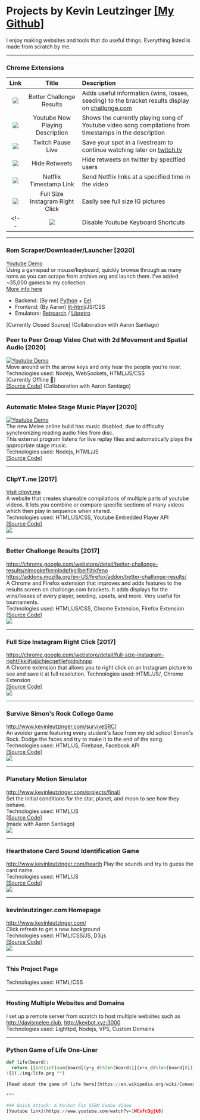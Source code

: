 # Projects by Kevin Leutzinger [[My Github]](https://github.com/kleutzinger/)  
I enjoy making websites and tools that do useful things. Everything listed is made from scratch by me.
***  

### Chrome Extensions

| **Link**        | **Title**           |  **Description** |
| :-------------: |:----------------------:| :-----|
| <a href="https://chrome.google.com/webstore/detail/better-challonge-results/nlmopkefkemlpdpfkgllbeifljhkfeno"><img class="icon" src="./img/crx6.png"></img></a>      | Better Challonge Results       | Adds useful information (wins, losses, seeding) to the bracket results display on [challonge.com](http://challonge.com)  |
| <a href="https://chrome.google.com/webstore/detail/youtube-now-playing-descr/cclaiidhllljekopicenflhhkdkckkbl"><img class="icon" src="./img/crx1.png"></img></a>| Youtube Now Playing Description | Shows the currently playing song of Youtube video song compilations from timestamps in the description |
| <a href="https://chrome.google.com/webstore/detail/twitch-pause-resume-live/bfgebolngkajgakbhhfdhgdldmjmiebe"><img class="icon" src="./img/twitch.png"></img></a>      | Twitch Pause Live       | Save your spot in a livestream to continue watching later on [twitch.tv](http://twitch.tv)  |
| <a href="https://chrome.google.com/webstore/detail/hide-retweets/iehhaigbokpilpilegajanpckfgbegdm"><img class="icon" src="./img/crx2.png"></img></a>| Hide Retweets       |   Hide retweets on twitter by specified users |
| <a href="https://chrome.google.com/webstore/detail/netflix-timestamp-link/nfamdnmnodndjpnfnlebmconoildihib"><img class="icon" src="./img/crx3.png"></img></a>      | Netflix Timestamp Link        | Send Netflix links at a specified time in the video   |
| <a href="https://github.com/kleutzinger/instagram-fullsize"><img class="icon" src="./img/crx5.png"></img></a>      | Full Size Instagram Right Click       | Easily see full size IG pictures  |  
<!-- | <a href="https://chrome.google.com/webstore/detail/youtube-disable-keyboard/aahkpmpmpjbmjaanknmnamdbodbgdape"><img class="icon" src="./img/crx4.png"></img></a>      | Disable Youtube Keyboard Shortcuts        | Prevents keyboard controls on videos   | -->

***  

### Rom Scraper/Downloader/Launcher [2020]  
[Youtube Demo]()  
Using a gamepad or mouse/keyboard, quickly browse through as many roms as you can scrape from archive.org and launch them.
I've added ~35,000 games to my collection.  
[More info here](https://kevbot.xyz/download/well-help.html)  
  - Backend: (By me) [Python](https://www.python.org/downloads/) + [Eel](https://github.com/samuelhwilliams/Eel)  
  - Frontend:  (By Aaron)  [lit-html](https://lit-html.polymer-project.org/)/JS/CSS  
  - Emulators: [Retroarch](https://www.retroarch.com/) / [Libretro](https://www.libretro.com/)  

[Currently Closed Source] (Collaboration with Aaron Santiago)  
<!-- [[Source Code]](https://github.com/kleutzinger/clipyt.me)   -->

### Peer to Peer Group Video Chat with 2d Movement and Spatial Audio [2020]  
[![Youtube Demo](http://img.youtube.com/vi/o3WlqJb2VDQ/0.jpg)](https://www.youtube.com/watch?v=o3WlqJb2VDQ "Youtube Demo")  
Move around with the arrow keys and only hear the people you're near.  
Technologies used: Nodejs, WebSockets, HTML/JS/CSS  
[Currently Offline 🙁]  
[[Source Code]](https://github.com/kleutzinger/the-lounge/) (Collaboration with Aaron Santiago)  

***  

### Automatic Melee Stage Music Player [2020]  
[![Youtube Demo](http://img.youtube.com/vi/l6pDUrRTPew/0.jpg)](https://www.youtube.com/watch?v=l6pDUrRTPew "Youtube Demo")  
The new Melee online build has music disabled, due to difficulty synchronizing reading audio files from disc.  
This external program listens for live replay files and automatically plays the appropriate stage music.  
Technologies used: Nodejs, HTML/JS  
[[Source Code]](https://github.com/kleutzinger/clipyt.me)  
<!-- ![](./img/yt2.png "")   -->

***  

### ClipYT.me [2017]  
[Visit clipyt.me](http://clipyt.me/#VQBbHzypBro+71+79+VQBbHzypBro+140+146+pZwvLFhYUL0+129+133+hGY44DIQb-A+81+92+MdcuaeYV9oM+164+177+IydCCUfPDLE+11+34+Interesting_Videos)  
A website that creates shareable compilations of multiple parts of youtube videos. It lets you combine or compare specific sections of many videos which then play in sequence when shared.  
Technologies used: HTML/JS/CSS, Youtube Embedded Player API  
[[Source Code]](https://github.com/kleutzinger/clipyt.me)  
![](./img/yt2.png "")  

***  

### Better Challonge Results  [2017]
https://chrome.google.com/webstore/detail/better-challonge-results/nlmopkefkemlpdpfkgllbeifljhkfeno  
https://addons.mozilla.org/en-US/firefox/addon/better-challonge-results/  
A Chrome and Firefox extension that improves and adds features to the results screen on challonge.com brackets. It adds displays for the wins/losses of every player, seeding, upsets, and more. Very useful for tournaments.  
Technologies used: HTML/JS/CSS, Chrome Extension, Firefox Extension    
[[Source Code]](https://github.com/kleutzinger/better-challonge)  
![](./img/challonge.png "")  

***  

### Full Size Instagram Right Click  [2017]
https://chrome.google.com/webstore/detail/full-size-instagram-right/lkkiifjajjichjecgefjlefgidpihnpp  
A Chrome extension that allows you to right click on an Instagram picture to see and save it at full resolution.
Technologies used: HTML/JS/, Chrome Extension  
[[Source Code]](https://github.com/kleutzinger/instagram-fullsize)  
![](./img/insta.png "")  

***  

### Survive Simon's Rock College Game  
http://www.kevinleutzinger.com/surviveSRC/  
An avoider game featuring every student's face from my old school Simon's Rock. Dodge the faces and try to make it to the end of the song.  
Technologies used: HTML/JS, Firebase, Facebook API  
[[Source Code]](https://github.com/kleutzinger/kleutzinger.github.io/tree/master/surviveSRC)  
![](./img/src.png "")

***

### Planetary Motion Simulator  
http://www.kevinleutzinger.com/projects/final/  
Set the initial conditions for the star, planet, and moon to see how they behave.  
Technologies used: HTML/JS  
[[Source Code]](https://github.com/kleutzinger/kleutzinger.github.io/tree/master/projects/final)  
(made with Aaron Santiago)  
![](./img/planet.png "")  

***

### Hearthstone Card Sound Identification Game  
http://www.kevinleutzinger.com/hearth
Play the sounds and try to guess the card name.  
Technologies used: HTML/JS  
[[Source Code]](https://github.com/kleutzinger/kleutzinger.github.io/tree/master/hearth)  
![](./img/hs.png "")  

***

### kevinleutzinger.com Homepage  
http://www.kevinleutzinger.com/  
Click refresh to get a new background.  
Technologies used: HTML/CSS/JS, D3.js  
[[Source Code]](https://github.com/kleutzinger/kleutzinger.github.io/blob/master/index.html)  
![](./img/kevinleutzinger.png "")  

***

### This Project Page  
Technologies used: HTML/CSS  

***

### Hosting Multiple Websites and Domains  
I set up a remote server from scratch to host multiple websites such as http://davismelee.club, http://kevbot.xyz:3000  
Technologies used: Lighttpd, Nodejs, VPS, Custom Domains

***

### Python Game of Life One-Liner
```python
def life(board):
  return [[int(int(sum(board[(y+y_d)%len(board)][(x+x_d)%len(board[0])] for y_d in range(-1,2) for x_d in range(-1,2)))+val*9 in (3,12,13)) for x, val  in enumerate(row)] for y, row in enumerate(board)]```
![](./img/life.png "")

[Read about the game of life here](https://en.wikipedia.org/wiki/Conway%27s_Game_of_Life)  

***

### Quick Attack: A Kevbot Fox SSBM Combo Video
[Youtube link](https://www.youtube.com/watch?v=1WCsfcQgjk8)
